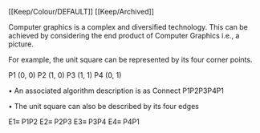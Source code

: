 [[Keep/Colour/DEFAULT]] [[Keep/Archived]] 

Computer graphics is a complex and diversified technology. This can be achieved by
considering the end product of Computer Graphics i.e., a picture.




For example, the unit square can be represented by its four corner points.

P1 (0, 0)
P2 (1, 0)
P3 (1, 1)
P4 (0, 1)

• An associated algorithm description is as
Connect P1P2P3P4P1

• The unit square can also be described by its four edges

E1≡ P1P2
E2≡ P2P3
E3≡ P3P4
E4≡ P4P1
